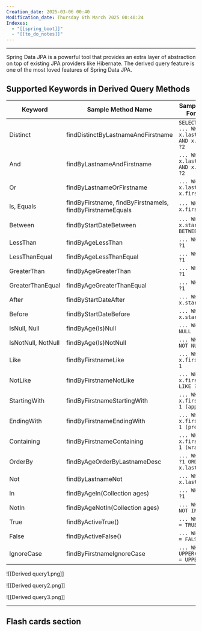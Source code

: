 ```yaml
---
Creation_date: 2025-03-06 00:40
Modification_date: Thursday 6th March 2025 00:40:24
Indexes:
  - "[[spring_boot]]"
  - "[[to_do_notes]]"
---
```


----

Spring Data JPA is a powerful tool that provides an extra layer of abstraction on top of existing JPA providers like Hibernate. The derived query feature is one of the most loved features of Spring Data JPA.

## Supported Keywords in Derived Query Methods

| Keyword      | Sample Method Name               | Sample Query that Forms by JPA |
|-------------|---------------------------------|--------------------------------|
| Distinct    | findDistinctByLastnameAndFirstname | `SELECT DISTINCT ... WHERE x.lastname = ?1 AND x.firstname = ?2` |
| And         | findByLastnameAndFirstname     | `... WHERE x.lastname = ?1 AND x.firstname = ?2` |
| Or          | findByLastnameOrFirstname     | `... WHERE x.lastname = ?1 OR x.firstname = ?2` |
| Is, Equals  | findByFirstname, findByFirstnameIs, findByFirstnameEquals | `... WHERE x.firstname = ?1` |
| Between     | findByStartDateBetween         | `... WHERE x.startDate BETWEEN ?1 AND ?2` |
| LessThan    | findByAgeLessThan              | `... WHERE x.age < ?1` |
| LessThanEqual | findByAgeLessThanEqual       | `... WHERE x.age <= ?1` |
| GreaterThan | findByAgeGreaterThan          | `... WHERE x.age > ?1` |
| GreaterThanEqual | findByAgeGreaterThanEqual | `... WHERE x.age >= ?1` |
| After       | findByStartDateAfter          | `... WHERE x.startDate > ?1` |
| Before      | findByStartDateBefore         | `... WHERE x.startDate < ?1` |
| IsNull, Null | findByAge(Is)Null            | `... WHERE x.age IS NULL` |
| IsNotNull, NotNull | findByAge(Is)NotNull   | `... WHERE x.age IS NOT NULL` |
| Like        | findByFirstnameLike           | `... WHERE x.firstname LIKE ?1` |
| NotLike     | findByFirstnameNotLike        | `... WHERE x.firstname NOT LIKE ?1` |
| StartingWith | findByFirstnameStartingWith  | `... WHERE x.firstname LIKE ?1 (appended %)` |
| EndingWith  | findByFirstnameEndingWith    | `... WHERE x.firstname LIKE ?1 (prepended %)` |
| Containing  | findByFirstnameContaining    | `... WHERE x.firstname LIKE ?1 (wrapped in %)` |
| OrderBy     | findByAgeOrderByLastnameDesc  | `... WHERE x.age = ?1 ORDER BY x.lastname DESC` |
| Not         | findByLastnameNot            | `... WHERE x.lastname <> ?1` |
| In          | findByAgeIn(Collection<Age> ages) | `... WHERE x.age IN ?1` |
| NotIn       | findByAgeNotIn(Collection<Age> ages) | `... WHERE x.age NOT IN ?1` |
| True        | findByActiveTrue()           | `... WHERE x.active = TRUE` |
| False       | findByActiveFalse()          | `... WHERE x.active = FALSE` |
| IgnoreCase  | findByFirstnameIgnoreCase    | `... WHERE UPPER(x.firstname) = UPPER(?1)` |
![[Derived query1.png]]

![[Derived query2.png]]

![[Derived query3.png]]















---
## Flash cards section
